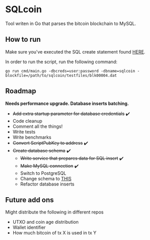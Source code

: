 # SQLcoin
Tool writen in Go that parses the bitcoin blockchain to MySQL.
## How to run
Make sure you've executed the SQL create statement found [HERE](sqldiagram/createsqlcoin3.sql).

In order to run the script, run the following command:

    go run cmd/main.go -dbcreds=user:password -dbname=sqlcoin -blockfile=/path/to/sqlcoin/testfiles/blk00004.dat
## Roadmap

**Needs performance upgrade. Database inserts batching.**

- ~~Add extra startup parameter for database credentials~~ :heavy_check_mark:
- Code cleanup
- Comment all the things!
- Write tests
- Write benchmarks
- ~~Convert ScriptPubKey to address~~ :heavy_check_mark:
- ~~Create database schema~~ :heavy_check_mark:
    - ~~Write service that prepares data for SQL insert~~ :heavy_check_mark:
    - ~~Make MySQL connection~~ :heavy_check_mark:
    - Switch to PostgreSQL
    - Change schema to [THIS](https://github.com/Blockchair/Blockchair.Support/blob/master/SQL.md#-database-schema)
    - Refactor database inserts
## Future add ons
Might distribute the following in different repos
- UTXO and coin age distribution
- Wallet identifier
- How much bitcoin of tx X is used in tx Y
